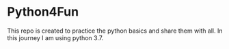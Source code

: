 # Python4Fun
This repo is created to practice the python basics and share them with all. In this journey I am using python 3.7.
